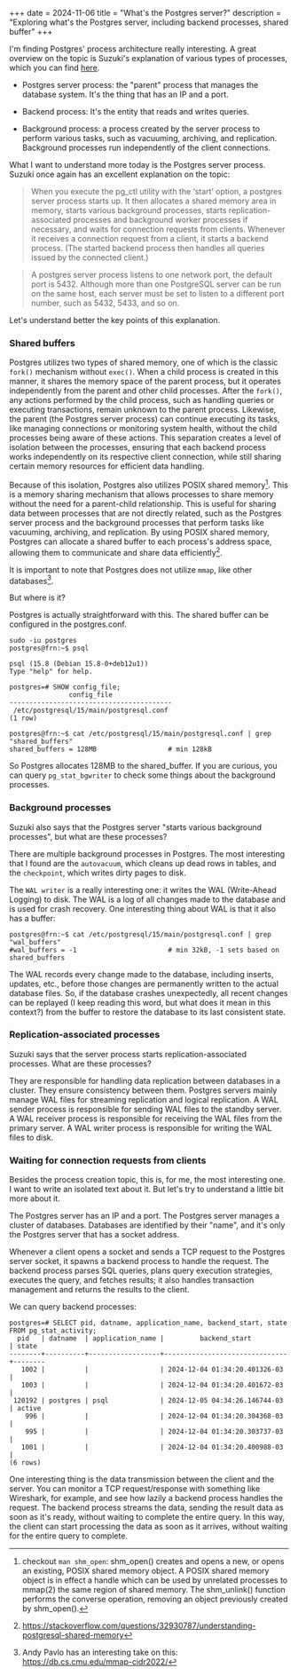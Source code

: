 +++ 
date = 2024-11-06
title = "What's the Postgres server?"
description = "Exploring what's the Postgres server, including backend processes, shared buffer"
+++

I'm finding Postgres' process architecture really interesting. A great overview on the topic is Suzuki's explanation of various types of processes, which you can find [here](https://www.interdb.jp/pg/pgsql02/01.html).

- Postgres server process: the "parent" process that manages the database system. It's the thing that has an IP and a port.

- Backend process: It's the entity that reads and writes queries.

- Background process: a process created by the server process to perform various tasks, such as vacuuming, archiving, and replication. Background processes run independently of the client connections.

What I want to understand more today is the Postgres server process. Suzuki once again has an excellent explanation on the topic:

> When you execute the pg_ctl utility with the ‘start’ option, a postgres server process starts up. It then allocates a shared memory area in memory, starts various background processes, starts replication-associated processes and background worker processes if necessary, and waits for connection requests from clients. Whenever it receives a connection request from a client, it starts a backend process. (The started backend process then handles all queries issued by the connected client.)

> A postgres server process listens to one network port, the default port is 5432. Although more than one PostgreSQL server can be run on the same host, each server must be set to listen to a different port number, such as 5432, 5433, and so on.

Let's understand better the key points of this explanation.

### Shared buffers

Postgres utilizes two types of shared memory, one of which is the classic `fork()` mechanism without `exec()`. When a child process is created in this manner, it shares the memory space of the parent process, but it operates independently from the parent and other child processes. After the `fork()`, any actions performed by the child process, such as handling queries or executing transactions, remain unknown to the parent process. Likewise, the parent (the Postgres server process) can continue executing its tasks, like managing connections or monitoring system health, without the child processes being aware of these actions. This separation creates a level of isolation between the processes, ensuring that each backend process works independently on its respective client connection, while still sharing certain memory resources for efficient data handling.

Because of this isolation, Postgres also utilizes POSIX shared memory[^1]. This is a memory sharing mechanism that allows processes to share memory without the need for a parent-child relationship. This is useful for sharing data between processes that are not directly related, such as the Postgres server process and the background processes that perform tasks like vacuuming, archiving, and replication. By using POSIX shared memory, Postgres can allocate a shared buffer to each process's address space, allowing them to communicate and share data efficiently[^2].

It is important to note that Postgres does not utilize `mmap`, like other databases[^3].

But where is it?

Postgres is actually straightforward with this. The shared buffer can be configured in the postgres.conf.

```
sudo -iu postgres
postgres@frn:~$ psql

psql (15.8 (Debian 15.8-0+deb12u1))
Type "help" for help.

postgres=# SHOW config_file;
               config_file
-----------------------------------------
 /etc/postgresql/15/main/postgresql.conf
(1 row)

postgres@frn:~$ cat /etc/postgresql/15/main/postgresql.conf | grep "shared_buffers"
shared_buffers = 128MB                  # min 128kB
```

So Postgres allocates 128MB to the shared_buffer. If you are curious, you can query `pg_stat_bgwriter` to check some things about the background processes.


### Background processes

Suzuki also says that the Postgres server "starts various background processes", but what are these processes?

There are multiple background processes in Postgres. The most interesting that I found are the `autovacuum`, which cleans up dead rows in tables, and the `checkpoint`, which writes dirty pages to disk.

The `WAL writer` is a really interesting one: it writes the WAL (Write-Ahead Logging) to disk. The WAL is a log of all changes made to the database and is used for crash recovery. One interesting thing about WAL is that it also has a buffer:

```
postgres@frn:~$ cat /etc/postgresql/15/main/postgresql.conf | grep "wal_buffers"
#wal_buffers = -1                       # min 32kB, -1 sets based on shared_buffers
```

The WAL records every change made to the database, including inserts, updates, etc., before those changes are permanently written to the actual database files. So, if the database crashes unexpectedly, all recent changes can be replayed (I keep reading this word, but what does it mean in this context?) from the buffer to restore the database to its last consistent state.

### Replication-associated processes

Suzuki says that the server process starts replication-associated processes. What are these processes?

They are responsible for handling data replication between databases in a cluster. They ensure consistency between them. Postgres servers mainly manage WAL files for streaming replication and logical replication. A WAL sender process is responsible for sending WAL files to the standby server. A WAL receiver process is responsible for receiving the WAL files from the primary server. A WAL writer process is responsible for writing the WAL files to disk.

### Waiting for connection requests from clients

Besides the process creation topic, this is, for me, the most interesting one. I want to write an isolated text about it. But let's try to understand a little bit more about it.

The Postgres server has an IP and a port. The Postgres server manages a cluster of databases. Databases are identified by their "name", and it's only the Postgres server that has a socket address.

Whenever a client opens a socket and sends a TCP request to the Postgres server socket, it spawns a backend process to handle the request. The backend process parses SQL queries, plans query execution strategies, executes the query, and fetches results; it also handles transaction management and returns the results to the client.

We can query backend processes:

```
postgres=# SELECT pid, datname, application_name, backend_start, state
FROM pg_stat_activity;
  pid   | datname  | application_name |         backend_start         | state
--------+----------+------------------+-------------------------------+--------
   1002 |          |                  | 2024-12-04 01:34:20.401326-03 |
   1003 |          |                  | 2024-12-04 01:34:20.401672-03 |
 120192 | postgres | psql             | 2024-12-05 04:34:26.146744-03 | active
    996 |          |                  | 2024-12-04 01:34:20.304368-03 |
    995 |          |                  | 2024-12-04 01:34:20.303737-03 |
   1001 |          |                  | 2024-12-04 01:34:20.400988-03 |
(6 rows)
```

One interesting thing is the data transmission between the client and the server. You can monitor a TCP request/response with something like Wireshark, for example, and see how lazily a backend process handles the request. The backend process streams the data, sending the result data as soon as it's ready, without waiting to complete the entire query. In this way, the client can start processing the data as soon as it arrives, without waiting for the entire query to complete.

[^1]: checkout `man shm_open`: shm_open() creates and opens a new, or opens an existing, POSIX shared memory object. A POSIX shared memory object is in effect a handle which can be used by unrelated processes to mmap(2) the same region of shared memory. The shm_unlink() function performs the converse operation, removing an object previously created by shm_open().

[^2]: https://stackoverflow.com/questions/32930787/understanding-postgresql-shared-memory

[^3]: Andy Pavlo has an interesting take on this: https://db.cs.cmu.edu/mmap-cidr2022/
